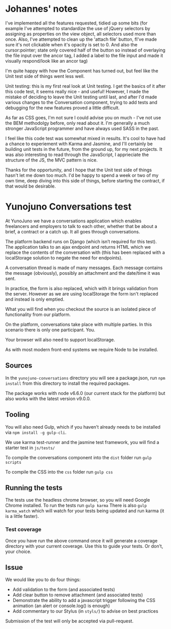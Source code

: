 # Johannes' notes

I've implemented all the features requested, tidied up some bits (for example I've attempted to standardize the use of jQuery selectors by assigning as properties on the view object, all selectors used more than once. Also, I've attempted to clean up the 'attach file' button, fI've made sure it's not clickable when it's opacity is set to 0. And also the cursor:pointer; state only covered half of the button so instead of overlaying the file input over the ancor tag, I added a label to the file input and made it visually respond/look like an ancor tag)

I'm quite happy with how the Component has turned out, but feel like the Unit test side of things went less well.

Unit testing: this is my first real look at Unit testing. I get the basics of it after this code test, it seems really nice - and useful! However, I made the mistake of deciding to leave the Unit testing until last, and after I'd made various changes to the Conversation component, trying to add tests and debugging for the new features proved a little difficult.

As far as CSS goes, I'm not sure I could advise you on much - I've not use the BEM methodolgy before, only read about it. I'm generally a much stronger JavaScript programmer and have always used SASS in the past.

I feel like this code test was somewhat mixed in results. It's cool to have had a chance to experiement with Karma and Jasmine, and I'll certainly be building unit tests in the future, from the ground up, for my next projects. It was also interesting to read through the JavaScript, I apprieciate the structure of the JS, the MVC pattern is nice.

Thanks for the opportunity, and I hope that the Unit test side of things hasn't let me down too much. I'd be happy to spend a week or two of my own time, deep diving into this side of things, before starting the contract, if that would be desirable.

# Yunojuno Conversations test

At YunoJuno we have a conversations application which enables freelancers and employers to talk to each other, whether that be  about a brief, a contract or a catch up. It all goes through conversations.

The platform backend runs on Django (which isn’t required for this test). The application talks to an ajax endpoint and returns HTML which we replace the contents of the conversation with (this has been replaced with a localStorage solution to negate the need for endpoints).

A conversation thread is made of many messages. Each message contains the message (obviously), possibly an attachment and the date/time it was sent. 

In practice, the form is also replaced, which with it brings validation from the server. However as we are using localStorage the form isn't replaced and instead is only emptied.

What you will find when you checkout the source is an isolated piece of functionality from our platform.

On the platform, conversations take place with multiple parties. In this scenario there is only one participant. You. 

Your browser will also need to support localStorage.

As with most modern front-end systems we require Node to be installed.

## Sources
In the `yunojuno-conversations` directory you will see a package.json, run `npm install` from this directory to install the required packages.

The package works with node v6.6.0 (our current stack for the platform) but also works with the latest version v9.0.0.

## Tooling
You will also need Gulp, which if you haven’t already needs to be installed via `npm install -g gulp-cli`.

We use karma test-runner and the jasmine test framework, you will find a starter test in `js/tests/`

To compile the conversations component into the `dist` folder run `gulp scripts`

To compile the CSS into the `css` folder run `gulp css`

## Running the tests
The tests use the headless chrome browser, so you will need Google Chrome installed.
To run the tests run `gulp karma`
There is also `gulp karma_watch` which will watch for your tests being updated and run karma (it is a little faster).

### Test coverage
Once you have run the above command once it will generate a coverage directory with your current coverage.
Use this to guide your tests. Or don’t, your choice.

## Issue

We would like you to do four things:

- Add validation to the form (and associated tests)
- Add clear button to remove attachment (and associated tests)
- Demonstrate the ability to add a javascript trigger following the CSS animation (an alert or console.log() is enough)
- Add commentary to our Stylus (in `styls/`) to advise on best practices

Submission of the test will only be accepted via pull-request.

